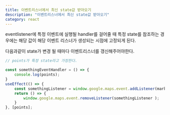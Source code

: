 ```yaml
---
title: 이벤트리스너에서 최신 state값 받아오기
description: "이벤트리스너에서 최신 state값 받아오기"
category: react
---
```


eventlistener에 특정 이벤트에 실행될 handler를 걸어줄 때 특정 state를 참조하는 경우에는 해당 값이 해당 이벤트 리스너가 생성되는 시점에 고정되게 된다.

다음과같이 state가 변경 될 때마다 이벤트리스너를 갱신해주어야한다.

```jsx
// points가 특정 state라고 가정한다.

const somethingEventHandler = () => {
    console.log(points);
}
useEffect(() => {
    const somethingListener = window.google.maps.event.addListener(marker, 'dragend', somethingEventHandler);
    return () => {
        window.google.maps.event.removeListener(somethingListener );
    }
}, [points];
```
